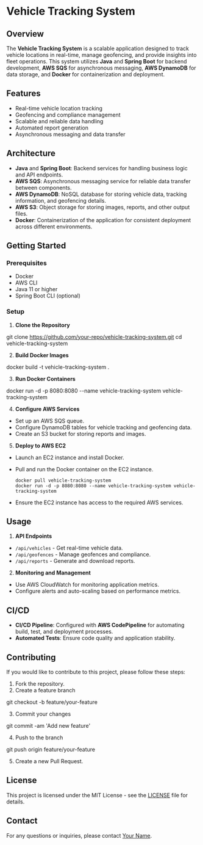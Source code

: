 # Vehicle Tracking System

## Overview

The **Vehicle Tracking System** is a scalable application designed to track vehicle locations in real-time, manage geofencing, and provide insights into fleet operations. This system utilizes **Java** and **Spring Boot** for backend development, **AWS SQS** for asynchronous messaging, **AWS DynamoDB** for data storage, and **Docker** for containerization and deployment.

## Features

- Real-time vehicle location tracking
- Geofencing and compliance management
- Scalable and reliable data handling
- Automated report generation
- Asynchronous messaging and data transfer

## Architecture

- **Java** and **Spring Boot**: Backend services for handling business logic and API endpoints.
- **AWS SQS**: Asynchronous messaging service for reliable data transfer between components.
- **AWS DynamoDB**: NoSQL database for storing vehicle data, tracking information, and geofencing details.
- **AWS S3**: Object storage for storing images, reports, and other output files.
- **Docker**: Containerization of the application for consistent deployment across different environments.

## Getting Started

### Prerequisites

- Docker
- AWS CLI
- Java 11 or higher
- Spring Boot CLI (optional)

### Setup

1. **Clone the Repository**

git clone https://github.com/your-repo/vehicle-tracking-system.git cd vehicle-tracking-system

2. **Build Docker Images**

docker build -t vehicle-tracking-system .

3. **Run Docker Containers**

docker run -d -p 8080:8080 --name vehicle-tracking-system vehicle-tracking-system

4. **Configure AWS Services**

- Set up an AWS SQS queue.
- Configure DynamoDB tables for vehicle tracking and geofencing data.
- Create an S3 bucket for storing reports and images.

5. **Deploy to AWS EC2**

- Launch an EC2 instance and install Docker.
- Pull and run the Docker container on the EC2 instance.

  ``` 
  docker pull vehicle-tracking-system 
  docker run -d -p 8080:8080 --name vehicle-tracking-system vehicle-tracking-system 
  ```

- Ensure the EC2 instance has access to the required AWS services.

## Usage

1. **API Endpoints**

- `/api/vehicles` - Get real-time vehicle data.
- `/api/geofences` - Manage geofences and compliance.
- `/api/reports` - Generate and download reports.

2. **Monitoring and Management**

- Use AWS CloudWatch for monitoring application metrics.
- Configure alerts and auto-scaling based on performance metrics.

## CI/CD

- **CI/CD Pipeline**: Configured with **AWS CodePipeline** for automating build, test, and deployment processes.
- **Automated Tests**: Ensure code quality and application stability.

## Contributing

If you would like to contribute to this project, please follow these steps:

1. Fork the repository.
2. Create a feature branch

git checkout -b feature/your-feature

3. Commit your changes

git commit -am 'Add new feature'

4. Push to the branch

git push origin feature/your-feature

5. Create a new Pull Request.

## License

This project is licensed under the MIT License - see the [LICENSE](LICENSE) file for details.

## Contact

For any questions or inquiries, please contact [Your Name](mailto:your.email@example.com).
